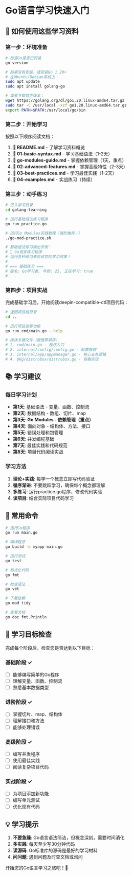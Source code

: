 # Go语言学习快速入门

## 🚀 如何使用这些学习资料

### 第一步：环境准备
```bash
# 检查Go是否已安装
go version

# 如果没有安装，请安装Go 1.20+
# 在Ubuntu/Debian系统上：
sudo apt update
sudo apt install golang-go

# 或者下载官方版本：
wget https://golang.org/dl/go1.20.linux-amd64.tar.gz
sudo tar -C /usr/local -xzf go1.20.linux-amd64.tar.gz
export PATH=$PATH:/usr/local/go/bin
```

### 第二步：开始学习
按照以下顺序阅读文档：

1. **📖 README.md** - 了解学习资料概览
2. **📖 01-basic-syntax.md** - 学习基础语法（1-2天）
3. **📖 go-modules-guide.md** - 掌握依赖管理（1天，重点）
4. **📖 02-advanced-features.md** - 掌握高级特性（2-3天）
5. **📖 03-best-practices.md** - 学习最佳实践（1-2天）
6. **📖 04-examples.md** - 实战练习（持续）

### 第三步：动手练习
```bash
# 进入学习目录
cd golang-learning

# 运行基础语法练习程序
go run practice.go

# 运行Go Modules实践教程（强烈推荐！）
./go-mod-practice.sh

# 基础语法练习输出示例：
# 🎯 Go语言练习程序
# 运行各种练习来验证您的学习成果！
# 
# === 基础练习 ===
# 姓名: Go学习者, 年龄: 25, 正在学习: true
# ...
```

### 第四步：项目实战
完成基础学习后，开始阅读deepin-compatible-ctl项目代码：

```bash
# 返回项目根目录
cd ..

# 运行项目查看功能
go run cmd/main.go --help

# 阅读关键文件（按推荐顺序）
# 1. cmd/main.go - 程序入口
# 2. internal/config/config.go - 配置管理
# 3. internal/app/appmanager.go - 核心业务逻辑
# 4. pkg/distrobox/distrobox.go - 容器实现
```

## 📚 学习建议

### 每日学习计划
- **第1天**: 基础语法 - 变量、函数、控制流
- **第2天**: 数据结构 - 数组、切片、map
- **第3天**: **Go Modules - 依赖管理（重点）**
- **第4天**: 面向对象 - 结构体、方法、接口
- **第5天**: 错误处理和包管理
- **第6天**: 并发编程基础
- **第7天**: 最佳实践和代码规范
- **第8天**: 项目代码阅读实战

### 学习方法
1. **理论+实践**: 每学一个概念立即写代码验证
2. **循序渐进**: 不要跳跃学习，确保每个概念都理解
3. **多练习**: 运行practice.go程序，修改代码实验
4. **读项目**: 结合实际项目代码学习

## 🔧 常用命令

```bash
# 运行Go程序
go run main.go

# 编译程序
go build -o myapp main.go

# 运行测试
go test

# 格式化代码
go fmt

# 检查语法
go vet

# 下载依赖
go mod tidy

# 查看文档
go doc fmt.Println
```

## 🎯 学习目标检查

完成每个阶段后，检查您是否达到以下目标：

### 基础阶段 ✓
- [ ] 能够编写简单的Go程序
- [ ] 理解变量、函数、控制流
- [ ] 熟悉基本数据类型

### 进阶阶段 ✓
- [ ] 掌握切片、map、结构体
- [ ] 理解接口和方法
- [ ] 能够处理错误

### 高级阶段 ✓
- [ ] 编写并发程序
- [ ] 使用最佳实践
- [ ] 阅读复杂项目代码

### 实战阶段 ✓
- [ ] 为项目添加新功能
- [ ] 编写单元测试
- [ ] 优化现有代码

## 💡 学习提示

1. **不要急躁**: Go语言语法简洁，但概念深刻，需要时间消化
2. **多实践**: 每天至少写30分钟代码
3. **读源码**: Go标准库的源码是最好的学习材料
4. **问问题**: 遇到问题及时查文档或询问

开始您的Go语言学习之旅吧！🚀 